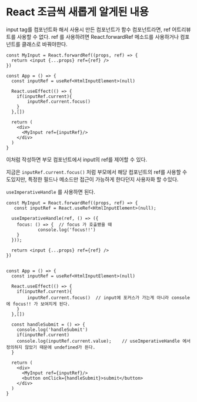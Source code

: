 

# React 조금씩 새롭게 알게된 내용

input tag를 컴포넌트화 해서 사용시 만든 컴포넌트가 함수 컴포넌트라면, ref 어트리뷰트를 사용할 수 없다. ref 를 사용하려면 React.forwardRef 메소드를 사용하거나 컴포넌트를 클래스로 바꿔야한다. 



```tsx
const MyInput = React.forwardRef((props, ref) => {	
  return <input {...props} ref={ref} />
})

const App = () => {
  const inputRef = useRef<HtmlInputElement>(null)
  
  React.useEffect(() => {
    if(inputRef.current){
	    inputRef.current.focus()  
    }
  },[])
  
  return (
    <div>
      <MyInput ref={inputRef}/>
    </div>
  )
}
```

이처럼 작성하면 부모 컴포넌트에서 input의 ref를 제어할 수 있다.  



지금은 `inputRef.current.focus()`  처럼 부모에서 해당 컴포넌트의 ref를 사용할 수 도있지만, 특정한 필드나 메소드만 접근이 가능하게 한다던지 사용자화 할 수있다.

`useImperativeHandle` 를 사용하면 된다.

```tsx
const MyInput = React.forwardRef((props, ref) => {	
   const inputRef = React.useRef<HtmlInputElement>(null);
  
  useImperativeHandle(ref, () => ({
    focus: () => {	// focus 가 호출됐을 때 
			console.log('focus!!')
    }
  }));
  
  return <input {...props} ref={ref} />
})


const App = () => {
  const inputRef = useRef<HtmlInputElement>(null)
  
  React.useEffect(() => {
    if(inputRef.current){
	    inputRef.current.focus()  // input에 포커스가 가는게 아니라 console에 focus!! 가 보여지게 된다.
    }
  },[])
  
  const handleSubmit = () => {
    console.log('handleSubmit')
    if(inputRef.current)
    console.log(inputRef.current.value);	// useImperativeHandle 에서 정의하지 않았기 때문에 undefined가 뜬다.
  }
  
  return (
    <div>
      <MyInput ref={inputRef}/>
      <button onClick={handleSubmit}>submit</button>
    </div>
  )
}





```



